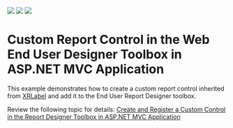 <!-- default badges list -->
![](https://img.shields.io/endpoint?url=https://codecentral.devexpress.com/api/v1/VersionRange/372794576/2022.2)
[![](https://img.shields.io/badge/Open_in_DevExpress_Support_Center-FF7200?style=flat-square&logo=DevExpress&logoColor=white)](https://supportcenter.devexpress.com/ticket/details/T1020324)
[![](https://img.shields.io/badge/📖_How_to_use_DevExpress_Examples-e9f6fc?style=flat-square)](https://docs.devexpress.com/GeneralInformation/403183)
<!-- default badges end -->
# Custom Report Control in the Web End User Designer Toolbox in ASP.NET MVC Application

This example demonstrates how to create a custom report control inherited from [XRLabel](https://docs.devexpress.com/XtraReports/DevExpress.XtraReports.UI.XRLabel) and add it to the End User Report Designer toolbox.


Review the following topic for details: [Create and Register a Custom Control in the Report Designer Toolbox in ASP.NET MVC Application](https://docs.devexpress.com/XtraReports/400205/)
